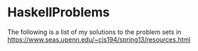 # HaskellProblems
The following is a list of my solutions to the problem sets in https://www.seas.upenn.edu/~cis194/spring13/resources.html 